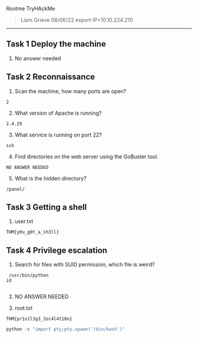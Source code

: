 Rootme TryHAckMe 
> Liam Grieve 08/06/22 
export IP=10.10.224.210
--------------------------------

## Task 1 Deploy the machine

1. No answer needed

## Task 2 Reconnaissance

1. Scan the machine, how many ports are open?

```
2
```
2. What version of Apache is running?

```
2.4.29
```

3. What service is running on port 22?

```
ssh
```
4. Find directories on the web server using the GoBuster tool.

```
NO ANSWER NEEDED
```

5. What is the hidden directory?

```
/panel/
```
## Task 3  Getting a shell

1.	user.txt

```
THM{y0u_g0t_a_sh3ll}	
```

## Task 4  Privilege escalation

1. Search for files with SUID permission, which file is weird?
```
 /usr/bin/python
id


```
2. NO ANSWER NEEDED

3. root.txt
```
THM{pr1v1l3g3_3sc4l4t10n}
```


```python
python -c "import pty;pty.spawn('/bin/bash')"
```